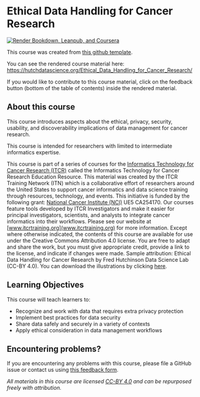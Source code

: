 # Ethical Data Handling for Cancer Research

[![Render Bookdown, Leanpub, and Coursera](https://github.com/fhdsl/Ethical_Data_Handling_for_Cancer_Research/actions/workflows/render-all.yml/badge.svg)](https://github.com/fhdsl/Ethical_Data_Handling_for_Cancer_Research/actions/workflows/render-all.yml)

This course was created from [this github template](https://github.com/jhudsl/DaSL_Course_Template_Bookdown).

You can see the rendered course material here:  https://hutchdatascience.org/Ethical_Data_Handling_for_Cancer_Research/

If you would like to contribute to this course material, click on the feedback button (bottom of the table of contents) inside the rendered material.

## About this course

This course introduces aspects about the ethical, privacy, security, usability, and discoverability implications of data management for cancer research.

This course is intended for researchers with limited to intermediate informatics expertise.

This course is part of a series of courses for the [Informatics Technology for Cancer Research (ITCR)](https://itcr.cancer.gov/) called the Informatics Technology for Cancer Research Education Resource. This material was created by the ITCR Training Network (ITN)  which is a collaborative effort of researchers around the United States to support cancer informatics and data science training through resources, technology, and events. This initiative is funded by the following grant:  [National Cancer Institute (NCI)](https://www.cancer.gov/)  UE5 CA254170. Our courses feature tools developed by ITCR Investigators and make it easier for principal investigators, scientists, and analysts to integrate cancer informatics into their workflows. Please see our website at [www.itcrtraining.org](www.itcrtraining.org) for more information. Except where otherwise indicated, the contents of this course are available for use under the Creative Commons Attribution 4.0 license. You are free to adapt and share the work, but you must give appropriate credit, provide a link to the license, and indicate if changes were made. Sample attribution: Ethical Data Handling for Cancer Research by Fred Hutchinson Data Science Lab (CC-BY 4.0). You can download the illustrations by clicking [here](https://docs.google.com/presentation/d/1SRokLaGAc2hiwJSN26FHE0ZEEhPr3KQdyMICic8kAcs/edit?usp=sharing).

## Learning Objectives

This course will teach learners to:  

- Recognize and work with data that requires extra privacy protection
- Implement best practices for data security
- Share data safely and securely in a variety of contexts 
- Apply ethical consideration in data management workflows

## Encountering problems?

If you are encountering any problems with this course, please file a GitHub issue or contact us using [this feedback form](https://docs.google.com/forms/d/e/1FAIpQLSeYwgP9ZKGRCCkLV2vnMZy9ZLSqXZTUKTFKDVYEy95aXzw2Bg/viewform).

_All materials in this course are licensed [CC-BY 4.0](https://creativecommons.org/licenses/by/4.0/) and can be repurposed freely with attribution._
